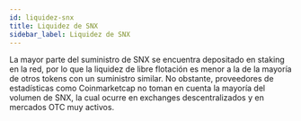 ```yaml
---
id: liquidez-snx
title: Liquidez de SNX
sidebar_label: Liquidez de SNX
---
```


La mayor parte del suministro de SNX se encuentra depositado en staking en la red, por lo que la liquidez de libre flotación es menor a la de la mayoría de otros tokens con un suministro similar. No obstante, proveedores de estadísticas como Coinmarketcap no toman en cuenta la mayoría del volumen de SNX, la cual ocurre en exchanges descentralizados y en mercados OTC muy activos.